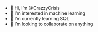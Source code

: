 - 👋 Hi, I’m @CrazzyCrisis
- 👀 I’m interested in machine learning
- 🌱 I’m currently learning SQL
- 💞️ I’m looking to collaborate on anything

<!---
CrazzyCrisis/CrazzyCrisis is a ✨ special ✨ repository because its `README.md` (this file) appears on your GitHub profile.
You can click the Preview link to take a look at your changes.
--->
